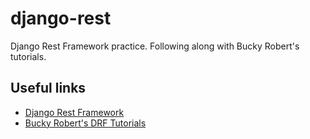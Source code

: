 # django-rest
Django Rest Framework practice. Following along with Bucky Robert's tutorials.

## Useful links
* [Django Rest Framework](https://www.django-rest-framework.org/)
* [Bucky Robert's DRF Tutorials](https://www.youtube.com/watch?v=Yw7gETuRKjw)
